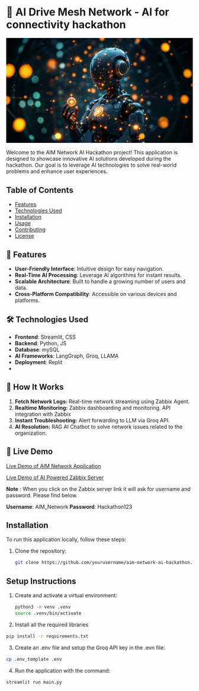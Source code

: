# 🚀 AI Drive Mesh Network - AI for connectivity hackathon

<img src="images/aim_network_cover_picture.jpeg" alt="AIM Network AI Cover" width="600"/>


Welcome to the AIM Network AI Hackathon project! This application is designed to showcase innovative AI solutions developed during the hackathon. Our goal is to leverage AI technologies to solve real-world problems and enhance user experiences.

## Table of Contents

- [Features](#features)
- [Technologies Used](#technologies-used)
- [Installation](#installation)
- [Usage](#usage)
- [Contributing](#contributing)
- [License](#license)

## 🌟 Features

- **User-Friendly Interface**: Intuitive design for easy navigation.
- **Real-Time AI Processing**: Leverage AI algorithms for instant results.
- **Scalable Architecture**: Built to handle a growing number of users and data.
- **Cross-Platform Compatibility**: Accessible on various devices and platforms.

## 🛠️ Technologies Used

- **Frontend**: Streamlit, CSS
- **Backend**: Python, JS
- **Database**: mySQL
- **AI Frameworks**: LangGraph, Groq, LLAMA
- **Deployment**: Replit
- 
## 🎯 How It Works
1. **Fetch Network Logs:** Real-time network streaming using Zabbix Agent.
2. **Realtime Monitoring:** Zabbix dashboarding and monitoring. API integration with Zabbix
3. **Instant Troubleshooting:** Alert forwarding to LLM via Groq API.
4. **AI Resolution:** RAG AI Chatbot to solve network issues related to the organization.

## 📡 Live Demo
[Live Demo of AIM Network Application](https://aim-network-ai-hackathon.replit.app/)


[Live Demo of AI Powered Zabbix Server](http://98.62.234.66/zabbix/zabbix.php?action=dashboard.view&dashboardid=1)

**Note** : When you click on the Zabbix server link it will ask for username and password. Please find below.

**Username**: AIM_Network
**Password**: Hackathon123

## Installation

To run this application locally, follow these steps:

1. Clone the repository:
   ```bash
   git clone https://github.com/yourusername/aim-network-ai-hackathon.git
## Setup Instructions

1. Create and activate a virtual environment:
   ```bash
   python3 -m venv .venv
   source .venv/bin/activate

2. Install all the required libraries
```bash
pip install -r requirements.txt
```

3. Create an .env file and setup the Groq API key in the .evn file:
```bash
cp .env_template .env
```

4. Run the application with the command:
```bash
streamlit run main.py
```
